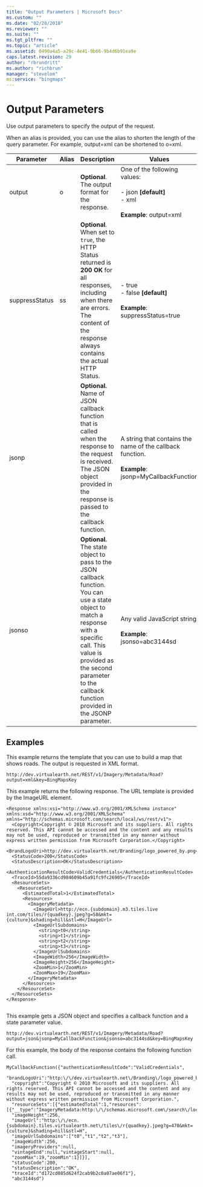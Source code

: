```yaml
---
title: "Output Parameters | Microsoft Docs"
ms.custom: ""
ms.date: "02/28/2018"
ms.reviewer: ""
ms.suite: ""
ms.tgt_pltfrm: ""
ms.topic: "article"
ms.assetid: 0490a4a5-a29c-4e41-9b66-9b4d6b91ea9e
caps.latest.revision: 29
author: "rbrundritt"
ms.author: "richbrun"
manager: "stevelom"
ms:service: "bingmaps"
---
```

# Output Parameters
Use output parameters to specify the output of the request.  
  
 When an alias is provided, you can use the alias to shorten the length of the query parameter. For example, output=xml can be shortened to o=xml.  
  
|Parameter|Alias|Description|Values|  
|---------------|-----------|-----------------|------------|  
|output|o|**Optional**. The output format for the response.|One of the following values:<br /><br /> -   json **[default]**<br />-   xml<br /><br /> **Example**: output=xml|  
|suppressStatus|ss|**Optional**. When set to `true`, the HTTP Status returned is **200 OK** for all responses, including when there are errors. The content of the response always contains the actual HTTP Status.|-   true<br />-   false **[default]**<br /><br /> **Example**: suppressStatus=true|  
|jsonp||**Optional.** Name of JSON callback function that is called when the response to the request is received. The JSON object provided in the response is passed to the callback function.|A string that contains the name of the callback function.<br /><br /> **Example**: jsonp=MyCallbackFunction|  
|jsonso||**Optional.** The state object to pass to the JSON callback function. You can use a state object to match a response with a specific call. This value is provided as the second parameter to the callback function provided in the JSONP parameter.|Any valid JavaScript string.<br /><br /> **Example**: jsonso=abc3144sd|  
  
## Examples  
 This example returns the template that you can use to build a map that shows roads. The output is requested in XML format.  
  
```  
http://dev.virtualearth.net/REST/v1/Imagery/Metadata/Road?output=xml&key=BingMapsKey  
```  
  
 This example returns the following response. The URL template is provided by the ImageURL element.  
  
```  
<Response xmlns:xsi="http://www.w3.org/2001/XMLSchema instance" xmlns:xsd="http://www.w3.org/2001/XMLSchema" xmlns="http://schemas.microsoft.com/search/local/ws/rest/v1">  
  <Copyright>Copyright © 2010 Microsoft and its suppliers. All rights reserved. This API cannot be accessed and the content and any results may not be used, reproduced or transmitted in any manner without express written permission from Microsoft Corporation.</Copyright>  
  <BrandLogoUri>http://dev.virtualearth.net/Branding/logo_powered_by.png</BrandLogoUri>  
  <StatusCode>200</StatusCode>  
  <StatusDescription>OK</StatusDescription>  
  <AuthenticationResultCode>ValidCredentials</AuthenticationResultCode>  
  <TraceId>55da9336cd984609b45a91fc9fc26905</TraceId>  
  <ResourceSets>  
    <ResourceSet>  
      <EstimatedTotal>1</EstimatedTotal>  
      <Resources>  
        <ImageryMetadata>  
          <ImageUrl>http://ecn.{subdomain}.m3.tiles.live int.com/tiles/r{quadkey}.jpeg?g=58&mkt={culture}&shading=hill&stl=H</ImageUrl>  
          <ImageUrlSubdomains>  
            <string>t0</string>  
            <string>t1</string>  
            <string>t2</string>  
            <string>t3</string>  
          </ImageUrlSubdomains>  
          <ImageWidth>256</ImageWidth>  
          <ImageHeight>256</ImageHeight>  
          <ZoomMin>1</ZoomMin>  
          <ZoomMax>19</ZoomMax>  
        </ImageryMetadata>  
      </Resources>  
    </ResourceSet>  
  </ResourceSets>  
</Response>  
  
```  
  
 This example gets a JSON object and specifies a callback function and a state parameter value.  
  
```  
http://dev.virtualearth.net/REST/v1/Imagery/Metadata/Road?output=json&jsonp=MyCallbackFunction&jsonso=abc3144sd&key=BingMapsKey  
```  
  
 For this example, the body of the response contains the following function call.  
  
```  
MyCallbackFunction({"authenticationResultCode":"ValidCredentials",  
  "brandLogoUri":"http:\/\/dev.virtualearth.net\/Branding\/logo_powered_by.png",  
  "copyright":"Copyright © 2010 Microsoft and its suppliers. All rights reserved. This API cannot be accessed and the content and any results may not be used, reproduced or transmitted in any manner without express written permission from Microsoft Corporation.",  
  "resourceSets":[{"estimatedTotal":1,"resources":[{"__type":"ImageryMetadata:http:\/\/schemas.microsoft.com\/search\/local\/ws\/rest\/v1",  
  "imageHeight":256,  
  "imageUrl":"http:\/\/ecn.{subdomain}.tiles.virtualearth.net\/tiles\/r{quadkey}.jpeg?g=470&mkt={culture}&shading=hill&stl=H",  
  "imageUrlSubdomains":["t0","t1","t2","t3"],  
  "imageWidth":256,  
  "imageryProviders":null,  
  "vintageEnd":null,"vintageStart":null,  
  "zoomMax":19,"zoomMin":1}]}],  
  "statusCode":200,  
  "statusDescription":"OK",  
  "traceId":"d172cd085d624f2cab9b2c0a07ae06f1"},  
  "abc3144sd")  
```